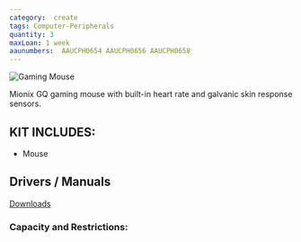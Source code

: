 ```yaml
---
category:  create
tags: Computer-Peripherals
quantity: 3
maxLoan: 1 week
aaunumbers:  AAUCPH0654 AAUCPH0656 AAUCPH0658
---
```

![Gaming Mouse](https://s3.eu-north-1.amazonaws.com/foeniks-component-storage-staging/product/56bd8b96-bc2e-478f-b122-2a18eaeb7ccd/63442ccc5ba6df882c8d8dfa/280x280.jpg)

Mionix GQ gaming mouse with built-in heart rate and galvanic skin response sensors.
## KIT INCLUDES:
-  Mouse

## Drivers / Manuals
[Downloads](https://support.mionix.net/hc/en-us/categories/201849106-Software-Firmware-Downloads)



### Capacity and Restrictions:
